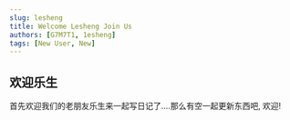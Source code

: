 ```yaml
---
slug: lesheng
title: Welcome Lesheng Join Us
authors: [G7M7T1, 1esheng]
tags: [New User, New]
---
```


## 欢迎乐生
首先欢迎我们的老朋友乐生来一起写日记了....那么有空一起更新东西吧, 欢迎!